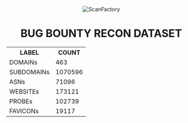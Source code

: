<div align='center'><p><img src='https://in.scanfactory.io/assets/img/scanfactory-logo.png' alt='ScanFactory'><h1>BUG BOUNTY RECON DATASET</h1><table>
<tr><th>LABEL</th><th>COUNT</th></tr>
<tr><td>DOMAINs</th><td>463</th></tr>
<tr><td>SUBDOMAINs</th><td>1070596</th></tr>
<tr><td>ASNs</th><td>71096</th></tr>
<tr><td>WEBSITEs</th><td>173121</th></tr>
<tr><td>PROBEs</th><td>102739</th></tr>
<tr><td>FAVICONs</th><td>19117</th></tr>
</table></p></div>
